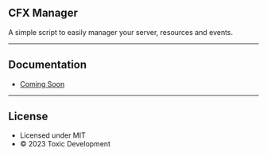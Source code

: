 ## CFX Manager
A simple script to easily manager your server, resources and events.

---

## Documentation
- [Coming Soon](#)

---

## License
- Licensed under MIT
- © 2023 Toxic Development
